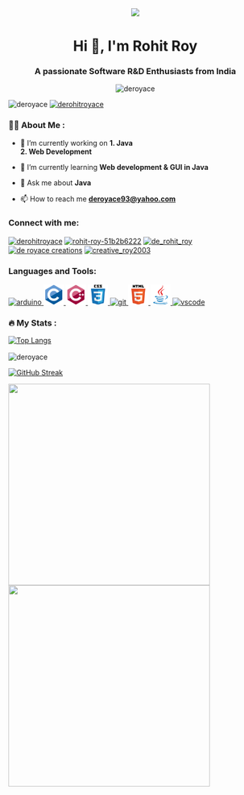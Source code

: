 <!-- ### Hi there 👋 I'm Rohit Roy from SXC, Calcutta.


<!-- **DeRoyace/DeRoyace** is a ✨ _special_ ✨ repository because its `README.md` (this file) appears on your GitHub profile. -->

<!-- Here are some ideas to get you started: 

- 🔭 I’m currently working on ... Java
- 🌱 I’m currently learning ... Web Development
- 👯 I’m looking to collaborate on ... Web Development
- 🤔 I’m looking for help with ... JavaFX
- 💬 Ask me about ... Anything
- 📫 How to reach me: ... https://royscodinghub.blogspot.com/
- 😄 Pronouns: ... He/Him
- ⚡ Fun fact: ... Life is painful while using TURBO C++ still some guys uses it...

 -->
 
<!--  Adding Giphy:  -->
<div id="header" align="center">
  <img src="https://media.giphy.com/media/M9gbBd9nbDrOTu1Mqx/giphy.gif" width="100"/>
</div>
<!-- end of giphy -->
 
 <h1 align="center">Hi 👋, I'm Rohit Roy</h1>
<h3 align="center">A passionate Software R&D Enthusiasts from India</h3>

<p align="center"> <img src="https://media3.giphy.com/media/XcXx0WlV7L9cMKhA6G/giphy.gif?cid=6c09b9521efee15da60d01086f8a3f90bd0ceca468b13f78&rid=giphy.gif&ct=s" alt="deroyace" width="340"/> </p>

<p align="left"> <img src="https://komarev.com/ghpvc/?username=deroyace&label=Profile%20views&color=0e75b6&style=flat" alt="deroyace" height="16"/>  
<a href="https://twitter.com/derohitroyace" target="blank"><img src="https://img.shields.io/twitter/follow/derohitroyace?logo=twitter&style=for-the-badge" alt="derohitroyace" width="230" height="16"/></a> </p>

<!-- <p align="left"> <a href="https://github.com/ryo-ma/github-profile-trophy"><img src="https://github-profile-trophy.vercel.app/?username=deroyace" alt="deroyace" /></a> </p> -->


### :woman_technologist: About Me :
- 🔭 I’m currently working on **1. Java <br> 2. Web Development**

- 🌱 I’m currently learning **Web development & GUI in Java**

<!-- - 🤝 I’m looking for help with **JavaFX** -->

- 💬 Ask me about **Java**

- 📫 How to reach me **deroyace93@yahoo.com**


<h3 align="left">Connect with me:</h3>
<!-- Social media icons here: -->
<p align="left">
<a href="https://twitter.com/derohitroyace" target="blank"><img align="center" src="https://raw.githubusercontent.com/rahuldkjain/github-profile-readme-generator/master/src/images/icons/Social/twitter.svg" alt="derohitroyace" height="30" width="40" /></a>
<a href="https://linkedin.com/in/rohit-roy-51b2b6222" target="blank"><img align="center" src="https://raw.githubusercontent.com/rahuldkjain/github-profile-readme-generator/master/src/images/icons/Social/linked-in-alt.svg" alt="rohit-roy-51b2b6222" height="30" width="40" /></a>
<a href="https://instagram.com/de_rohit_roy" target="blank"><img align="center" src="https://raw.githubusercontent.com/rahuldkjain/github-profile-readme-generator/master/src/images/icons/Social/instagram.svg" alt="de_rohit_roy" height="30" width="40" /></a>
<a href="https://www.youtube.com/c/de royace creations" target="blank"><img align="center" src="https://raw.githubusercontent.com/rahuldkjain/github-profile-readme-generator/master/src/images/icons/Social/youtube.svg" alt="de royace creations" height="30" width="40" /></a>
<a href="https://www.hackerrank.com/creative_roy2003" target="blank"><img align="center" src="https://raw.githubusercontent.com/rahuldkjain/github-profile-readme-generator/master/src/images/icons/Social/hackerrank.svg" alt="creative_roy2003" height="30" width="40" /></a>
</p>
<!-- end of social media icons -->


<h3 align="left">Languages and Tools:</h3>
<p align="left"> <a href="https://www.arduino.cc/" target="_blank" rel="noreferrer"> <img src="https://cdn.worldvectorlogo.com/logos/arduino-1.svg" alt="arduino" width="40" height="40"/> </a> 
 <a href="https://www.cprogramming.com/" target="_blank" rel="noreferrer"> <img src="https://raw.githubusercontent.com/devicons/devicon/master/icons/c/c-original.svg" alt="c" width="40" height="40"/> </a> 
 <a href="https://www.w3schools.com/cpp/" target="_blank" rel="noreferrer"> <img src="https://raw.githubusercontent.com/devicons/devicon/master/icons/cplusplus/cplusplus-original.svg" alt="cplusplus" width="40" height="40"/> </a> 
 <a href="https://www.w3schools.com/css/" target="_blank" rel="noreferrer"> <img src="https://raw.githubusercontent.com/devicons/devicon/master/icons/css3/css3-original-wordmark.svg" alt="css3" width="40" height="40"/> </a> <a href="https://git-scm.com/" target="_blank" rel="noreferrer"> <img src="https://www.vectorlogo.zone/logos/git-scm/git-scm-icon.svg" alt="git" width="40" height="40"/> </a> 
 <a href="https://www.w3.org/html/" target="_blank" rel="noreferrer"> <img src="https://raw.githubusercontent.com/devicons/devicon/master/icons/html5/html5-original-wordmark.svg" alt="html5" width="40" height="40"/> </a> 
 <a href="https://www.java.com" target="_blank" rel="noreferrer"> <img src="https://raw.githubusercontent.com/devicons/devicon/master/icons/java/java-original.svg" alt="java" width="40" height="40"/> </a> 
<a href="https://code.visualstudio.com/" target="_blank" rel="noreferrer"> <img src="https://user-images.githubusercontent.com/45575898/132374566-e8aca758-460c-48d8-944c-dcf4a7590bd1.png" alt="vscode" width="40" height="40" /> </a>
<!-- Programming and tools icons ends here -->
</p>
 

### :fire: My Stats :
[![Top Langs](https://github-readme-stats.vercel.app/api/top-langs/?username=DeRoyace&layout=compact&theme=vision-friendly-dark)](https://github.com/anuraghazra/github-readme-stats)
<p><img align="center" src="https://github-readme-stats.vercel.app/api?username=deroyace&show_icons=true&locale=en" alt="deroyace" /></p>

[![GitHub Streak](http://github-readme-streak-stats.herokuapp.com?user=DeRoyace&theme=elegant&date_format=M%20j%5B%2C%20Y%5D)](https://git.io/streak-stats)


<img align="left" src="https://media.giphy.com/media/yYSSBtDgbbRzq/giphy.gif" width="400" height="400"/>
<img  align="center" src="https://media.giphy.com/media/FoVzfcqCDSb7zCynOp/giphy.gif" width="400" height="400"/>
